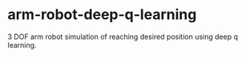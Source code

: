 # arm-robot-deep-q-learning
3 DOF arm robot simulation of reaching desired position using deep q learning.
